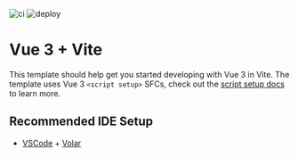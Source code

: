 ![ci](https://github.com/saaremaavald/saarlus/actions/workflows/ci.yml/badge.svg)
![deploy](https://github.com/saaremaavald/saarlus/actions/workflows/deploy.yml/badge.svg)

# Vue 3 + Vite

This template should help get you started developing with Vue 3 in Vite. The template uses Vue 3 `<script setup>` SFCs, check out the [script setup docs](https://v3.vuejs.org/api/sfc-script-setup.html#sfc-script-setup) to learn more.

## Recommended IDE Setup

- [VSCode](https://code.visualstudio.com/) + [Volar](https://marketplace.visualstudio.com/items?itemName=johnsoncodehk.volar)

